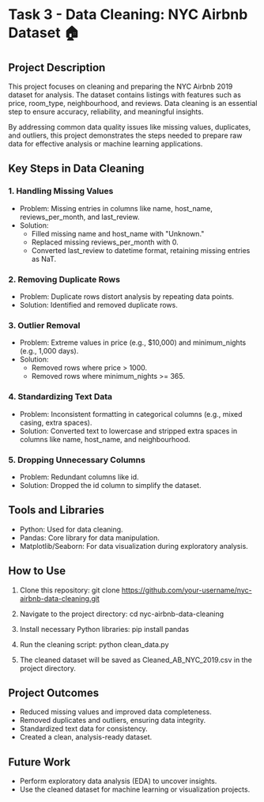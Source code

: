 # Task 3 - Data Cleaning: NYC Airbnb Dataset 🏠
## Project Description
This project focuses on cleaning and preparing the NYC Airbnb 2019 dataset for analysis. The dataset contains listings with features such as price, room_type, neighbourhood, and reviews. Data cleaning is an essential step to ensure accuracy, reliability, and meaningful insights.

By addressing common data quality issues like missing values, duplicates, and outliers, this project demonstrates the steps needed to prepare raw data for effective analysis or machine learning applications.

## Key Steps in Data Cleaning
### 1. Handling Missing Values
- Problem: Missing entries in columns like name, host_name, reviews_per_month, and last_review.
- Solution:
  - Filled missing name and host_name with "Unknown."
  - Replaced missing reviews_per_month with 0.
  - Converted last_review to datetime format, retaining missing entries as NaT.
### 2. Removing Duplicate Rows
- Problem: Duplicate rows distort analysis by repeating data points.
- Solution: Identified and removed duplicate rows.
### 3. Outlier Removal
- Problem: Extreme values in price (e.g., $10,000) and minimum_nights (e.g., 1,000 days).
- Solution:
  - Removed rows where price > 1000.
  - Removed rows where minimum_nights >= 365.
### 4. Standardizing Text Data
- Problem: Inconsistent formatting in categorical columns (e.g., mixed casing, extra spaces).
- Solution: Converted text to lowercase and stripped extra spaces in columns like name, host_name, and neighbourhood.
### 5. Dropping Unnecessary Columns
- Problem: Redundant columns like id.
- Solution: Dropped the id column to simplify the dataset.

## Tools and Libraries
- Python: Used for data cleaning.
- Pandas: Core library for data manipulation.
- Matplotlib/Seaborn: For data visualization during exploratory analysis.

## How to Use
1. Clone this repository:
git clone https://github.com/your-username/nyc-airbnb-data-cleaning.git

2. Navigate to the project directory:
cd nyc-airbnb-data-cleaning

3. Install necessary Python libraries:
pip install pandas

4. Run the cleaning script:
python clean_data.py

5. The cleaned dataset will be saved as Cleaned_AB_NYC_2019.csv in the project directory.

## Project Outcomes
- Reduced missing values and improved data completeness.
- Removed duplicates and outliers, ensuring data integrity.
- Standardized text data for consistency.
- Created a clean, analysis-ready dataset.

## Future Work
- Perform exploratory data analysis (EDA) to uncover insights.
- Use the cleaned dataset for machine learning or visualization projects.
